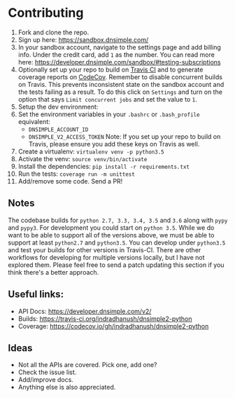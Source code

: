 Contributing
==

1. Fork and clone the repo.
2. Sign up here: https://sandbox.dnsimple.com/
3. In your sandbox account, navigate to the settings page and add
billing info. Under the credit card, add `1` as the number. You can
read more here: https://developer.dnsimple.com/sandbox/#testing-subscriptions
4. Optionally set up your repo to build on
   [Travis CI](http://travis-ci.org/) and to generate coverage reports
   on
   [CodeCov](https://codecov.io/gh/indradhanush/dnsimple2-python). Remember
   to disable concurrent builds on Travis. This prevents inconsistent
   state on the sandbox account and the tests failing as a result. To
   do this click on `Settings` and turn on the option that says `Limit
   concurrent jobs` and set the value to `1`.
5. Setup the dev environment:
6. Set the environment variables in your `.bashrc` or `.bash_profile` equivalent:
   - `DNSIMPLE_ACCOUNT_ID`
   - `DNSIMPLE_V2_ACCESS_TOKEN`
   Note: If you set up your repo to build
   on Travis, please ensure you add these keys on Travis as well.
7. Create a virtualenv: `virtualenv venv -p python3.5`
8. Activate the venv: `source venv/bin/activate`
9. Install the dependencies: `pip install -r requirements.txt`
10. Run the tests: `coverage run -m unittest`
11. Add/remove some code. Send a PR!


## Notes

The codebase builds for `python 2.7, 3.3, 3.4, 3.5` and `3.6` along
with `pypy` and `pypy3`. For development you could start on `python
3.5`. While we do want to be able to support all of the versions
above, we must be able to support at least `python2.7` and
`python3.5`. You can develop under `python3.5` and test your builds
for other versions in Travis-CI. There are other workflows for
developing for multiple versions locally, but I have not explored
them. Please feel free to send a patch updating this section if you
think there's a better approach.


## Useful links:

- API Docs: https://developer.dnsimple.com/v2/
- Builds: https://travis-ci.org/indradhanush/dnsimple2-python
- Coverage: https://codecov.io/gh/indradhanush/dnsimple2-python


## Ideas

- Not all the APIs are covered. Pick one, add one?
- Check the issue list.
- Add/improve docs.
- Anything else is also appreciated.

